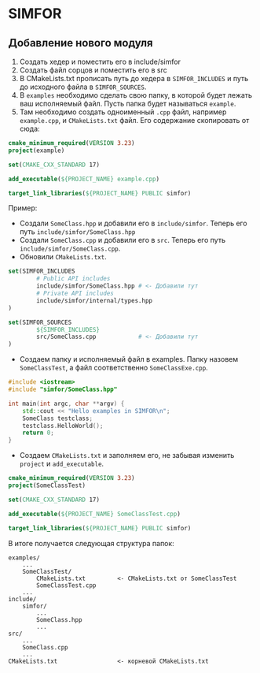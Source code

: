 # SIMFOR

## Добавление нового модуля
1) Создать хедер и поместить его в include/simfor 
2) Создать файл сорцов и поместить его в src 
3) В CMakeLists.txt прописать путь до хедера в `SIMFOR_INCLUDES` и 
путь до исходного файла в `SIMFOR_SOURCES`.
4) В `examples` необходимо сделать свою папку, в которой будет лежать 
ваш исполняемый файл. Пусть папка будет называться `example`.
5) Там необходимо создать одноименный `.cpp` файл, например `example.cpp`,
и `CMakeLists.txt` файл. Его содержание скопировать от сюда:
```cmake
cmake_minimum_required(VERSION 3.23)
project(example)

set(CMAKE_CXX_STANDARD 17)

add_executable(${PROJECT_NAME} example.cpp)

target_link_libraries(${PROJECT_NAME} PUBLIC simfor)
```

Пример:

- Создали `SomeClass.hpp` и добавили его в `include/simfor`. Теперь его путь 
`include/simfor/SomeClass.hpp`
- Создали `SomeClass.cpp` и добавили его в `src`. Теперь его путь
  `include/simfor/SomeClass.cpp`.
- Обновили `CMakeLists.txt`.
```cmake
set(SIMFOR_INCLUDES
        # Public API includes
        include/simfor/SomeClass.hpp # <- Добавили тут
        # Private API includes
        include/simfor/internal/types.hpp
)

set(SIMFOR_SOURCES
        ${SIMFOR_INCLUDES}
        src/SomeClass.cpp            # <- Добавили тут
)
```
- Создаем папку и исполняемый файл в examples. Папку назовем `SomeClassTest`,
а файл соответственно `SomeClassExe.cpp`.
```c++
#include <iostream>
#include "simfor/SomeClass.hpp"

int main(int argc, char **argv) {
	std::cout << "Hello examples in SIMFOR\n";
	SomeClass testclass;
	testclass.HelloWorld();
	return 0;
}
```
- Создаем `CMakeLists.txt` и заполняем его, не забывая изменить `project` и 
`add_executable`.
```cmake
cmake_minimum_required(VERSION 3.23)
project(SomeClassTest)

set(CMAKE_CXX_STANDARD 17)

add_executable(${PROJECT_NAME} SomeClassTest.cpp)

target_link_libraries(${PROJECT_NAME} PUBLIC simfor)
```

В итоге получается следующая структура папок:

```text
examples/
    ...
    SomeClassTest/
        CMakeLists.txt         <- CMakeLists.txt от SomeClassTest
        SomeClassTest.cpp
    ...
include/
    simfor/
        ...
        SomeClass.hpp
        ...
src/
    ...
    SomeClass.cpp
    ...
CMakeLists.txt                 <- корневой CMakeLists.txt
```